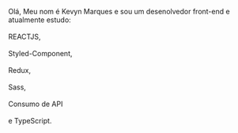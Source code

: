 Olá, 
Meu nom é Kevyn Marques e sou um desenolvedor front-end e 
atualmente estudo:
<br><br/> 
 REACTJS,
<br><br/> 
 Styled-Component,
 <br><br/>
 Redux, 
<br><br/>
Sass, 
<br><br/>
Consumo de API
<br><br/>
e TypeScript. 
        
 
